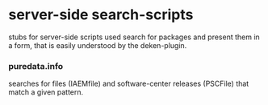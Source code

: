 server-side search-scripts
===

stubs for server-side scripts used search for packages and present them in a
form, that is easily understood by the deken-plugin.

### puredata.info
searches for files (IAEMfile) and software-center releases (PSCFile) that match
a given pattern.

